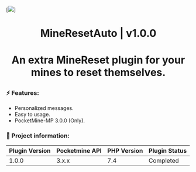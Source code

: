[![](https://poggit.pmmp.io/shield.state/MineResetAuto)]

<div align="center">
<h1>MineResetAuto | v1.0.0<h1>
<p>An extra MineReset plugin for your mines to reset themselves.</p>
</div>

<h3>⚡ Features:</h3>
<ul>
<li>Personalized messages.</li>
<li>Easy to usage.</li>
<li>PocketMine-MP 3.0.0 (Only).</li>
</ul>

<h3>📖 Project information:</h3>

| Plugin Version | Pocketmine API | PHP Version | Plugin Status |
|---|---|---|---|
| 1.0.0 | 3.x.x | 7.4 | Completed |
